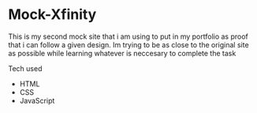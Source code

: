 # Mock-Xfinity
<p>This is my second mock site that i am using to put in my portfolio as proof that i can follow a given design. Im trying to be as close to the original site as possible while learning whatever is neccesary to complete the task</p>
<p>Tech used</p>
<ul>
<li>HTML</li>
<li>CSS</li>
<li>JavaScript</li>
</ul>

